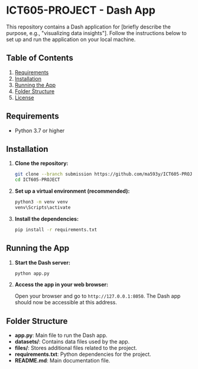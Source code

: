 # ICT605-PROJECT - Dash App

This repository contains a Dash application for [briefly describe the purpose, e.g., "visualizing data insights"]. Follow the instructions below to set up and run the application on your local machine.

## Table of Contents
1. [Requirements](#requirements)
2. [Installation](#installation)
3. [Running the App](#running-the-app)
4. [Folder Structure](#folder-structure)
5. [License](#license)

## Requirements

- Python 3.7 or higher

## Installation

1. **Clone the repository:**

    ```bash
    git clone --branch submission https://github.com/ma593y/ICT605-PROJECT.git
    cd ICT605-PROJECT
    ```

2. **Set up a virtual environment (recommended):**

    ```bash
    python3 -m venv venv
    venv\Scripts\activate
    ```

3. **Install the dependencies:**

    ```bash
    pip install -r requirements.txt
    ```

## Running the App

1. **Start the Dash server:**

    ```bash
    python app.py
    ```

2. **Access the app in your web browser:**

    Open your browser and go to `http://127.0.0.1:8050`. The Dash app should now be accessible at this address.

## Folder Structure

- **app.py**: Main file to run the Dash app.
- **datasets/**: Contains data files used by the app.
- **files/**: Stores additional files related to the project.
- **requirements.txt**: Python dependencies for the project.
- **README.md**: Main documentation file.

